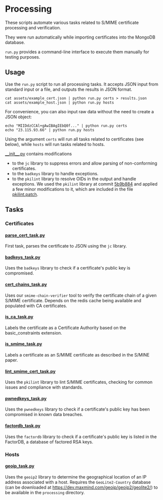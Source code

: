 # Processing

These scripts automate various tasks related to S/MIME certificate processing and verification. 

They were run automatically while importing certificates into the MongoDB database.

`run.py` provides a command-line interface to execute them manually for testing purposes.

## Usage
Use the `run.py` script to run all processing tasks. 
It accepts JSON input from standard input or a file, and outputs the results in JSON format.
```shell
cat assets/example_cert.json | python run.py certs > results.json
cat assets/example_host.json | python run.py hosts
```

For convenience, you can also input raw data without the need to create a JSON object:
```shell
echo "MIIDdzCCAl+gAwIBAgIEbQ0f..." | python run.py certs
echo "23.115.93.66" | python run.py hosts
```

Using the argument `certs` will run all tasks related to certificates (see below), while `hosts` will run tasks related to hosts.

[\_\_init\_\_.py](__init__.py) contains modifications 
- to the `jc` library to suppress errors and allow parsing of non-conforming certificates.
- to the `badkeys` library to handle exceptions.
- to the `pkilint` library to resolve OIDs in the output and handle exceptions.
We used the `pkilint` library at commit [5b9b884](https://github.com/digicert/pkilint/tree/5b9b884a6dd7f4fdb31996bcf77cb2a648d0fa6e)
and applied a few minor modifications to it, which are included in the file [pkilint.patch](pkilint.patch).
## Tasks

### Certificates
#### [parse_cert_task.py](tasks/parse_cert_task.py)
First task, parses the certificate to JSON using the `jc` library.

#### [badkeys_task.py](tasks/badkeys_task.py)
Uses the `badkeys` library to check if a certificate's public key is compromised.

#### [cert_chains_task.py](tasks/cert_chains_task.py)
Uses our `smime-chain-verifier` tool to verify the certificate chain of a given S/MIME certificate.
Depends on the redis cache being available and populated with CA certificates.

#### [is_ca_task.py](tasks/is_ca_task.py)
Labels the certificate as a Certificate Authority based on the basic_constraints extension.

#### [is_smime_task.py](tasks/is_smime_task.py)
Labels a certificate as an S/MIME certificate as described in the S/MINE paper.

#### [lint_smime_cert_task.py](tasks/lint_smime_cert_task.py)
Uses the `pkilint` library to lint S/MIME certificates, checking for common issues and compliance with standards.

#### [pwnedkeys_task.py](tasks/pwnedkeys_task.py)
Uses the `pwnedkeys` library to check if a certificate's public key has been compromised in known data breaches.

#### [factordb_task.py](tasks/factordb_task.py)
Uses the `factordb` library to check if a certificate's public key is listed in the FactorDB, a database of factored RSA keys.

### Hosts

#### [geoip_task.py](tasks/geoip_task.py)
Uses the `geoip2` library to determine the geographical location of an IP address associated with a host.
Requires the `GeoLite2-Country` database (can be downloaded at https://dev.maxmind.com/geoip/geoip2/geolite2/) to be available in the `processing` directory.
